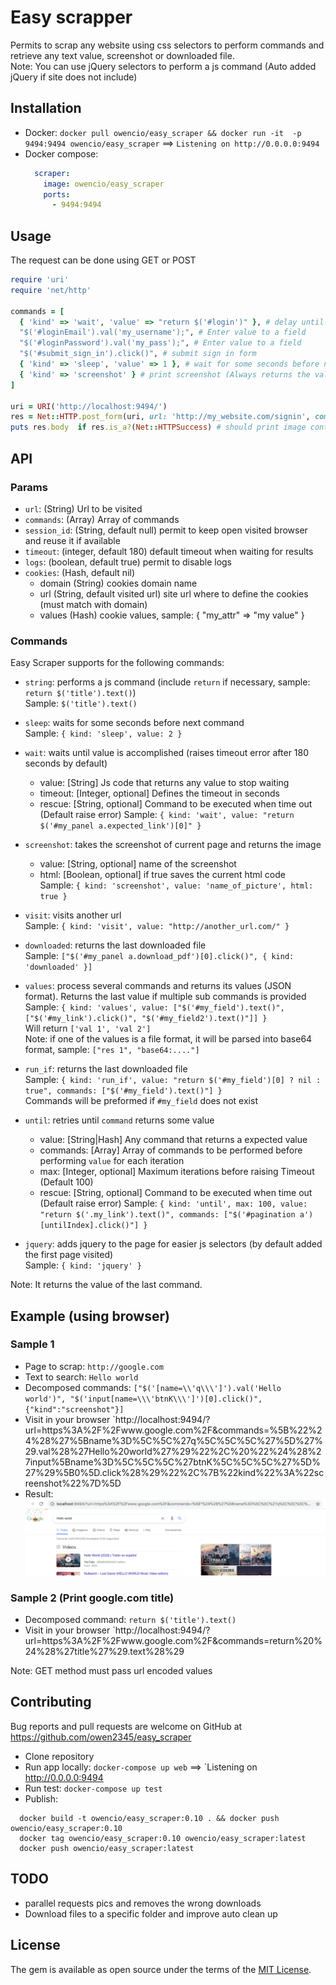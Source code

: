 # Easy scrapper
Permits to scrap any website using css selectors to perform commands and retrieve any text value, screenshot or downloaded file.    
Note: You can use jQuery selectors to perform a js command (Auto added jQuery if site does not include)

## Installation
- Docker: `docker pull owencio/easy_scraper && docker run -it  -p 9494:9494 owencio/easy_scraper` ==> `Listening on http://0.0.0.0:9494`
- Docker compose:
  ```yaml
    scraper:
      image: owencio/easy_scraper
      ports:
        - 9494:9494
  ```
      
## Usage 
The request can be done using GET or POST
```ruby
require 'uri'
require 'net/http'

commands = [
  { 'kind' => 'wait', 'value' => "return $('#login')" }, # delay until #login exists, if not, timeout error
  "$('#loginEmail').val('my_username');", # Enter value to a field
  "$('#loginPassword').val('my_pass');", # Enter value to a field
  "$('#submit_sign_in').click()", # submit sign in form
  { 'kind' => 'sleep', 'value' => 1 }, # wait for some seconds before next command
  { 'kind' => 'screenshot' } # print screenshot (Always returns the value of the last command)
]

uri = URI('http://localhost:9494/')
res = Net::HTTP.post_form(uri, url: 'http://my_website.com/signin', commands: commands) # can be GET or POST request
puts res.body  if res.is_a?(Net::HTTPSuccess) # should print image content
```

## API

### Params
- `url`: (String) Url to be visited
- `commands`: (Array) Array of commands
- `session_id`: (String, default null) permit to keep open visited browser and reuse it if available
- `timeout`: (integer, default 180) default timeout when waiting for results
- `logs`: (boolean, default true) permit to disable logs
- `cookies`: (Hash, default nil)
    * domain (String) cookies domain name
    * url (String, default visited url) site url where to define the cookies (must match with domain)
    * values (Hash) cookie values, sample: { "my_attr" => "my value" }

### Commands
Easy Scraper supports for the following commands:
- `string`: performs a js command (include `return` if necessary, sample: `return $('title').text()`)     
  Sample: `$('title').text()`

- `sleep`: waits for some seconds before next command    
  Sample: `{ kind: 'sleep', value: 2 }`

- `wait`: waits until value is accomplished (raises timeout error after 180 seconds by default)        
  * value: [String] Js code that  returns any value to stop waiting
  * timeout: [Integer, optional] Defines the timeout in seconds
  * rescue: [String, optional] Command to be executed when time out (Default raise error)
  Sample: `{ kind: 'wait', value: "return $('#my_panel a.expected_link')[0]" }`

- `screenshot`: takes the screenshot of current page and returns the image         
  * value: [String, optional] name of the screenshot     
  * html: [Boolean, optional] if true saves the current html code     
  Sample: `{ kind: 'screenshot', value: 'name_of_picture', html: true }`

- `visit`: visits another url     
  Sample: `{ kind: 'visit', value: "http://another_url.com/" }`

- `downloaded`: returns the last downloaded file     
  Sample: `["$('#my_panel a.download_pdf')[0].click()", { kind: 'downloaded' }]`

- `values`: process several commands and returns its values (JSON format). Returns the last value if multiple sub commands is provided         
  Sample: `{ kind: 'values', value: ["$('#my_field').text()", ["$('#my_link').click()", "$('#my_field2').text()"]] }`    
  Will return `['val 1', 'val 2']`     
  Note: if one of the values is a file format, it will be parsed into base64 format, sample: `["res 1", "base64:...."]`

- `run_if`: returns the last downloaded file     
  Sample: `{ kind: 'run_if', value: "return $('#my_field')[0] ? nil : true", commands: ["$('#my_field').text()"] }`     
  Commands will be preformed if `#my_field` does not exist  

- `until`: retries until `command` returns some value    
  * value: [String|Hash] Any command that returns a expected value
  * commands: [Array] Array of commands to be performed before performing `value` for each iteration
  * max: [Integer, optional] Maximum iterations before raising Timeout (Default 100)
  * rescue: [String, optional] Command to be executed when time out (Default raise error)
  Sample: `{ kind: 'until', max: 100, value: "return $('.my_link').text()", commands: ["$('#pagination a')[untilIndex].click()"] }`

- `jquery`: adds jquery to the page for easier js selectors (by default added the first page visited)     
  Sample: `{ kind: 'jquery' }`

Note: It returns the value of the last command.

## Example (using browser)
### Sample 1
- Page to scrap: `http://google.com`
- Text to search: `Hello world`
- Decomposed commands: `["$('[name=\\'q\\\']').val('Hello world')", "$('input[name=\\\'btnK\\\']')[0].click()",{"kind":"screenshot"}]`
- Visit in your browser `http://localhost:9494/?url=https%3A%2F%2Fwww.google.com%2F&commands=%5B%22%24%28%27%5Bname%3D%5C%5C%27q%5C%5C%5C%27%5D%27%29.val%28%27Hello%20world%27%29%22%2C%20%22%24%28%27input%5Bname%3D%5C%5C%5C%27btnK%5C%5C%5C%27%5D%27%29%5B0%5D.click%28%29%22%2C%7B%22kind%22%3A%22screenshot%22%7D%5D
- Result:
  ![Image 1](docs/img1.png)

### Sample 2 (Print google.com title)
- Decomposed command: `return $('title').text()`
- Visit in your browser `http://localhost:9494/?url=https%3A%2F%2Fwww.google.com%2F&commands=return%20%24%28%27title%27%29.text%28%29


Note: GET method must pass url encoded values



## Contributing
Bug reports and pull requests are welcome on GitHub at https://github.com/owen2345/easy_scraper
- Clone repository
- Run app locally: `docker-compose up web` ==> `Listening on http://0.0.0.0:9494
- Run test: `docker-compose up test`
- Publish: 
```
  docker build -t owencio/easy_scraper:0.10 . && docker push owencio/easy_scraper:0.10
  docker tag owencio/easy_scraper:0.10 owencio/easy_scraper:latest 
  docker push owencio/easy_scraper:latest
```

## TODO
- parallel requests pics and removes the wrong downloads
- Download files to a specific folder and improve auto clean up

## License
The gem is available as open source under the terms of the [MIT License](http://opensource.org/licenses/MIT).

